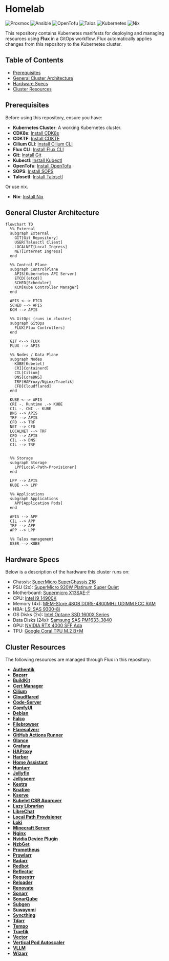 # Homelab

![Proxmox](https://img.shields.io/badge/Proxmox%209.0.10-proxmox?style=flat-square&logo=proxmox&logoColor=%23E57000&labelColor=%232b2a33&color=%232b2a33)
![Ansible](https://img.shields.io/badge/Ansible%202.18.8-%23EE0000.svg?style=flat-square&logo=ansible&logoColor=white)
![OpenTofu](https://img.shields.io/badge/OpenTofu%201.10.6-623CE4?style=flat-square&logo=opentofu&logoColor=white)
![Talos](https://img.shields.io/badge/Talos%20Linux%201.11.1-%23F36D00?style=flat-square&logo=talos&logoColor=white)
![Kubernetes](https://img.shields.io/badge/Kubernetes%201.34.1-%23326ce5.svg?style=flat-square&logo=kubernetes&logoColor=white)
![Nix](https://img.shields.io/badge/Nix%2025.05-5277C3?style=flat-square&logo=nixos&logoColor=white)

This repository contains Kubernetes manifests for deploying and managing resources using **Flux** in a GitOps workflow. Flux automatically applies changes from this repository to the Kubernetes cluster.

## Table of Contents

- [Prerequisites](#prerequisites)
- [General Cluster Architecture](#general-cluster-architecture)
- [Hardware Specs](#hardware-specs)
- [Cluster Resources](#cluster-resources)

## Prerequisites

Before using this repository, ensure you have:

- **Kubernetes Cluster**: A working Kubernetes cluster.
- **CDK8s**: [Install CDK8s](https://cdk8s.io/docs/latest/cli/installation/)
- **CDKTF**: [Install CDKTF](https://developer.hashicorp.com/terraform/tutorials/cdktf/cdktf-install)
- **Cilium CLI**: [Install Cilium CLI](https://docs.cilium.io/en/stable/gettingstarted/k8s-install-default/#install-the-cilium-cli)
- **Flux CLI**: [Install Flux CLI](https://fluxcd.io/docs/installation/)
- **Git**: [Install Git](https://git-scm.com/book/en/v2/Getting-Started-Installing-Git)
- **Kubectl**: [Install Kubectl](https://kubernetes.io/docs/tasks/tools/)
- **OpenTofu**: [Install OpenTofu](https://opentofu.org/docs/intro/install/)
- **SOPS**: [Install SOPS](https://getsops.io/docs/#download)
- **Talosctl**: [Install Talosctl](https://www.talos.dev/v1.10/talos-guides/install/talosctl/)

Or use nix.

- **Nix**: [Install Nix](https://github.com/DeterminateSystems/nix-installer)

## General Cluster Architecture

```mermaid
flowchart TD
  %% External
  subgraph External
    GIT[Git Repository]
    USER[Talosctl Client]
    LOCALNET[Local Ingress]
    NET[Internet Ingress]
  end

  %% Control Plane
  subgraph ControlPlane
    APIS[Kubernetes API Server]
    ETCD[(etcd)]
    SCHED[Scheduler]
    KCM[Kube Controller Manager]
  end

  APIS <--> ETCD
  SCHED --> APIS
  KCM --> APIS

  %% GitOps (runs in cluster)
  subgraph GitOps
    FLUX[Flux Controllers]
  end

  GIT <--> FLUX
  FLUX --> APIS

  %% Nodes / Data Plane
  subgraph Nodes
    KUBE[Kubelet]
    CRI[Containerd]
    CIL[Cilium]
    DNS[CoreDNS]
    TRF[HAProxy/Nginx/Traefik]
    CFD[Cloudflared]
  end

  KUBE <--> APIS
  CRI -. Runtime .-> KUBE
  CIL -. CNI .- KUBE
  DNS --> APIS
  TRF --> APIS
  CFD --> TRF
  NET --> CFD
  LOCALNET --> TRF
  CFD --> APIS
  CIL --> DNS
  CIL --> TRF


  %% Storage
  subgraph Storage
    LPP[Local-Path-Provisioner]
  end

  LPP --> APIS
  KUBE --> LPP

  %% Applications
  subgraph Applications
    APP[Application Pods]
  end

  APIS --> APP
  CIL --> APP
  TRF --> APP
  APP --> LPP

  %% Talos management
  USER --> KUBE
```

## Hardware Specs

Below is a description of the hardware this cluster runs on:

- Chassis: [SuperMicro SuperChassis 216](https://www.supermicro.com/en/products/chassis/2u/216/sc216be2c-r609jbod)
- PSU (2x): [SuperMicro 920W Platinum Super Quiet](https://store.supermicro.com/media/wysiwyg/productspecs/PWS-920P-SQ/PWS-920P-SQ_quick_spec.pdf)
- Motherboard: [Supermicro X13SAE-F](https://www.supermicro.com/en/products/motherboard/x13sae-f)
- CPU: [Intel i9 14900K](https://www.intel.com/content/www/us/en/products/sku/236773/intel-core-i9-processor-14900k-36m-cache-up-to-6-00-ghz/specifications.html)
- Memory (4x): [MEM-Store 48GB DDR5-4800MHz UDIMM ECC RAM](https://www.ebay.com/itm/205361780350?_skw=ddr5+x13sae&itmmeta=01JZ0TKE59VY4SVBFZCFZX65AM&hash=item2fd084167e:g:pYsAAOSwt3hoKGu2&itmprp=enc%3AAQAKAAAA8FkggFvd1GGDu0w3yXCmi1dRM0UvCMIXXuRtGvP1U0hYxySNWZ6v%2FH1IHx9NvHxTPBugsoKKGWAJZurMe47er848d9JodLXhjQJLTZllw0iFy0UeU7yOyJXFxEsQsbjQMukpohGX%2BupDrHUFRL2b9lanYMMNKdBWBvqApcgJV6mNUkd45LbWL91FksGhjB5BLBY0wP4Ad7nbqOfj8jNcHbMrsqnkS3miAhPWkoTubUR%2FIHgZK1ExaiV68B0Q5hLNQz1WssJtzBkAL%2BjfDvv1Ntg72LLsN6BdgOvJkT4JzFuBVsjT5gJzr9TFnTyNLTbuRg%3D%3D%7Ctkp%3ABk9SR87jzZr4ZQ)
- HBA: [LSI SAS 9300-8i](https://docs.broadcom.com/doc/12352000)
- OS Disks (2x): [Intel Optane SSD 1600X Series](https://www.intel.com/content/www/us/en/products/sku/211868/intel-optane-ssd-p1600x-series-58gb-m-2-80mm-pcie-3-0-x4-3d-xpoint/specifications.html)
- Data Disks (24x): [Samsung SAS PM1633_3840](https://download.semiconductor.samsung.com/resources/brochure/pm1633-prodoverview-2015.pdf)
- GPU: [NVIDIA RTX 4000 SFF Ada](https://www.nvidia.com/en-us/products/workstations/rtx-4000-sff/)
- TPU: [Google Coral TPU M.2 B+M](https://coral.ai/products/m2-accelerator-bm)

## Cluster Resources

The following resources are managed through Flux in this repository:

- [**Authentik**](https://github.com/goauthentik/authentik)
- [**Bazarr**](https://github.com/morpheus65535/bazarr)
- [**BuildKit**](https://github.com/moby/buildkit)
- [**Cert Manager**](https://github.com/cert-manager/cert-manager)
- [**Cilium**](https://github.com/cilium/cilium)
- [**Cloudflared**](https://github.com/cloudflare/cloudflared)
- [**Code-Server**](https://github.com/coder/code-server)
- [**ComfyUI**](https://github.com/comfyanonymous/ComfyUI)
- [**Debian**](https://hub.docker.com/_/debian)
- [**Falco**](https://github.com/falcosecurity/falco)
- [**Filebrowser**](https://github.com/gtsteffaniak/filebrowser)
- [**Flaresolverr**](https://github.com/FlareSolverr/FlareSolverr)
- [**GitHub Actions Runner**](https://github.com/actions/runner)
- [**Glance**](https://github.com/glanceapp/glance)
- [**Grafana**](https://github.com/grafana/grafana)
- [**HAProxy**](https://github.com/jcmoraisjr/haproxy-ingress)
- [**Harbor**](https://github.com/goharbor/harbor)
- [**Home Assistant**](https://github.com/home-assistant/core)
- [**Huntarr**](https://github.com/plexguide/Huntarr.io)
- [**Jellyfin**](https://github.com/jellyfin/jellyfin)
- [**Jellyseerr**](https://github.com/fallenbagel/jellyseerr)
- [**Kestra**](https://github.com/kestra-io/kestra)
- [**Knative**](https://github.com/knative/serving)
- [**Kserve**](https://github.com/kserve/kserve)
- [**Kubelet CSR Approver**](https://github.com/postfinance/kubelet-csr-approver)
- [**Lazy Librarian**](https://gitlab.com/LazyLibrarian/LazyLibrarian)
- [**LibreChat**](https://github.com/danny-avila/LibreChat)
- [**Local Path Provisioner**](https://github.com/rancher/local-path-provisioner)
- [**Loki**](https://github.com/grafana/loki)
- [**Minecraft Server**](https://github.com/itzg/docker-minecraft-server)
- [**Nginx**](https://github.com/kubernetes/ingress-nginx)
- [**Nvidia Device Plugin**](https://github.com/NVIDIA/k8s-device-plugin)
- [**NzbGet**](https://github.com/nzbgetcom/nzbget)
- [**Prometheus**](https://github.com/prometheus/prometheus)
- [**Prowlarr**](https://github.com/Prowlarr/Prowlarr)
- [**Radarr**](https://github.com/Radarr/Radarr)
- [**Redbot**](https://github.com/Cog-Creators/Red-DiscordBot)
- [**Reflector**](https://github.com/emberstack/kubernetes-reflector)
- [**Requestrr**](https://github.com/thomst08/requestrr)
- [**Reloader**](https://github.com/stakater/Reloader)
- [**Renovate**](https://github.com/renovatebot/renovate)
- [**Sonarr**](https://github.com/Sonarr/Sonarr)
- [**SonarQube**](https://github.com/SonarSource/sonarqube)
- [**Subgen**](https://github.com/McCloudS/subgen)
- [**Suwayomi**](https://github.com/Suwayomi/Suwayomi-Server)
- [**Syncthing**](https://github.com/syncthing/syncthing)
- [**Tdarr**](https://github.com/HaveAGitGat/Tdarr)
- [**Tempo**](https://github.com/grafana/tempo)
- [**Traefik**](https://github.com/traefik/traefik)
- [**Vector**](https://github.com/vectordotdev/vector)
- [**Vertical Pod Autoscaler**](https://github.com/kubernetes/autoscaler/tree/master/vertical-pod-autoscaler)
- [**VLLM**](https://github.com/vllm-project/vllm)
- [**Wizarr**](https://github.com/wizarrrr/wizarr)
